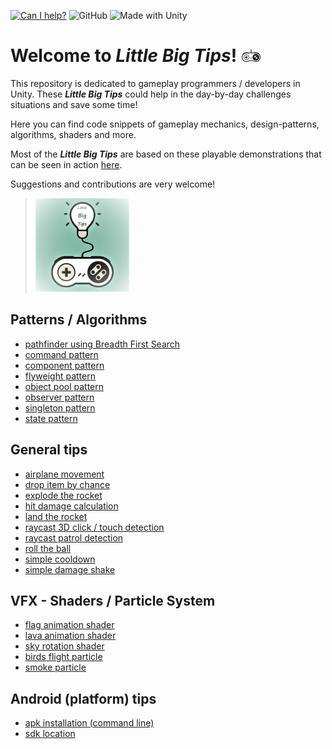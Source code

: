 [![Can I help?](https://img.shields.io/badge/Can%20I-help%3F-blue?style=for-the-badge)](https://alissin.github.io)
![GitHub](https://img.shields.io/github/license/alissin/little-big-tips?style=for-the-badge&color=brightgreen)
![Made with Unity](https://img.shields.io/badge/Made%20with-Unity-lightgrey?style=for-the-badge&logo=unity&color=black)

# Welcome to _**Little Big Tips**_! ![Joystick](https://raw.githubusercontent.com/alissin/alissin.github.io/master/images/joystick.png)

This repository is dedicated to gameplay programmers / developers in Unity. These _**Little Big Tips**_ could help in the day-by-day challenges situations and save some time!

Here you can find code snippets of gameplay mechanics, design-patterns, algorithms, shaders and more.

Most of the _**Little Big Tips**_ are based on these playable demonstrations that can be seen in action [here](https://simmer.io/@alissin).

Suggestions and contributions are very welcome!

> ![Logo](https://raw.githubusercontent.com/alissin/alissin.github.io/master/images/logo.png)

## Patterns / Algorithms

* [pathfinder using Breadth First Search](./pattern-algorithm/breadth-first-search)
* [command pattern](./pattern-algorithm/command)
* [component pattern](./pattern-algorithm/component)
* [flyweight pattern](./pattern-algorithm/flyweight)
* [object pool pattern](./pattern-algorithm/object-pool)
* [observer pattern](./pattern-algorithm/observer)
* [singleton pattern](./pattern-algorithm/singleton)
* [state pattern](./pattern-algorithm/state)

## General tips

* [airplane movement](./general-tips/airplane-movement)
* [drop item by chance](./general-tips/drop-item-by-chance)
* [explode the rocket](./general-tips/explode-the-rocket)
* [hit damage calculation](./general-tips/hit-damage-calculation)
* [land the rocket](./general-tips/land-the-rocket)
* [raycast 3D click / touch detection](./general-tips/raycast-3D-click-detection)
* [raycast patrol detection](./general-tips/raycast-patrol-detection)
* [roll the ball](./general-tips/roll-the-ball)
* [simple cooldown](./general-tips/simple-cooldown)
* [simple damage shake](./general-tips/simple-damage-shake)

## VFX - Shaders / Particle System

* [flag animation shader](./vfx/flag-animation-shader)
* [lava animation shader](./vfx/lava-animation-shader)
* [sky rotation shader](./vfx/sky-rotation-shader)
* [birds flight particle](./vfx/birds-flight-particle)
* [smoke particle](./vfx/smoke-particle)

## Android (platform) tips

* [apk installation (command line)](./android-platform-tips/apk-installation)
* [sdk location](./android-platform-tips/sdk-location)